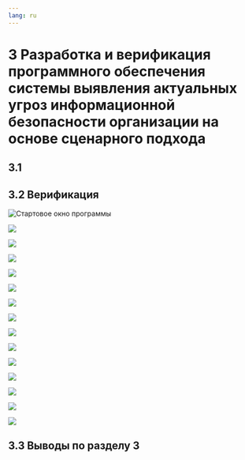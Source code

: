 ```yaml
---
lang: ru
---
```


# 3 Разработка и верификация программного обеспечения системы выявления актуальных угроз информационной безопасности организации на основе сценарного подхода

## 3.1 

## 3.2 Верификация

![Стартовое окно программы](images/3/0.png)

![](images/3/1.1.png)

![](images/3/1.2.png)

![](images/3/2.1.png)

![](images/3/2.2-1.png)

![](images/3/2.2-2.png)

![](images/3/3.1-1.png)

![](images/3/3.1-2.png)

![](images/3/3.2.png)

![](images/3/4-1.png)

![](images/3/4-2.png)

![](images/3/result.png)

![](images/3/result-alert.png)

![](images/3/result-export.png)

![](images/3/result-restart.png)

## 3.3 Выводы по разделу 3
